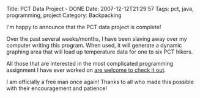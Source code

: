 Title: PCT Data Project - DONE
Date: 2007-12-12T21:29:57
Tags: pct, java, programming, project
Category: Backpacking

I'm happy to announce that the PCT data project is complete! 

Over the past several weeks/months, I have been slaving away over my 
computer writing this program. When used, it will generate a dynamic 
graphing area that will load up temperature data for one to six PCT hikers. 

All those that are interested in the most complicated programming 
assignment I have ever worked on [are welcome to check it out][1].

I am officially a free man once again! Thanks to all who made this possible
with their encouragement and patience! 

[1]: {filename}/pct-temperatures/
